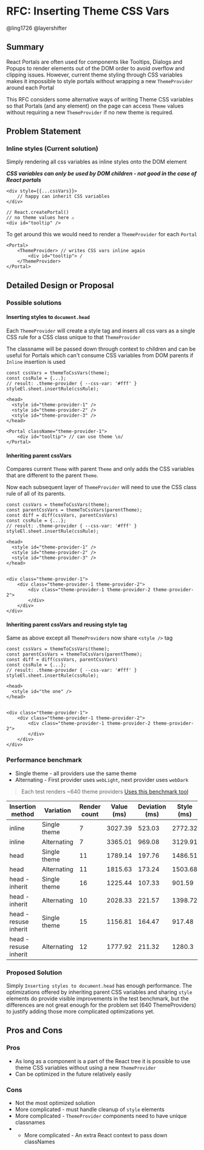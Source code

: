 # RFC: Inserting Theme CSS Vars

@ling1726 @layershifter

## Summary

React Portals are often used for components like Tooltips, Dialogs and Popups to render elements out of the DOM order to avoid overflow and clipping issues. However, current theme styling through CSS variables makes it impossible to style portals without wrapping a new `ThemeProvider` around each Portal 

This RFC considers some alternative ways of writing Theme CSS variables so that Portals (and any element) on the page can access `Theme` values without requiring a new `ThemeProvider` if no new theme is required.

## Problem Statement

### Inline styles (Current solution)

Simply rendering all css variables as inline styles onto the DOM element

***CSS variables can only be used by DOM children - not good in the case of React portals***

```tsx
<div style={{...cssVars}}>
    // happy can inherit CSS variables
</div>

// React.createPortal()
// no theme values here ⚠
<div id="tooltip" />
```

To get around this we would need to render a `ThemeProvider` for each `Portal`

```tsx
<Portal>
    <ThemeProvider> // writes CSS vars inline again
        <div id="tooltip"> /
    </ThemeProvider>
</Portal>
```


## Detailed Design or Proposal

### Possible solutions

#### Inserting styles to `document.head`

Each `ThemeProvider` will create a style tag and insers all css vars as a single CSS rule for a CSS class unique to that `ThemeProvider`

The classname will be passed down through context to children and can be useful for Portals which can't consume CSS variables from DOM parents if `Inline` insertion is used

```tsx
const cssVars = themeToCssVars(theme);
const cssRule = {...};
// result: .theme-provider { --css-var: '#fff' }
styleEl.sheet.insertRule(cssRule);

<head>
  <style id="theme-provider-1" />
  <style id="theme-provider-2" />
  <style id="theme-provider-3" />
</head>
```

```tsx
<Portal className="theme-provider-1">
    <div id="tooltip"> // can use theme \o/
</Portal>
```

#### Inheriting parent cssVars

Compares current `Theme` with parent `Theme` and only adds the CSS variables that are different to the parent `Theme`.

Now each subsequent layer of `ThemeProvider` will need to use the CSS class rule of all of its parents.

```tsx
const cssVars = themeToCssVars(theme);
const parentCssVars = themeToCssVars(parentTheme);
const diff = diff(cssVars, parentCssVars)
const cssRule = {...};
// result: .theme-provider { --css-var: '#fff' }
styleEl.sheet.insertRule(cssRule);

<head>
  <style id="theme-provider-1" />
  <style id="theme-provider-2" />
  <style id="theme-provider-3" />
</head>


<div class="theme-provider-1">
    <div class="theme-provider-1 theme-provider-2">
        <div class="theme-provider-1 theme-provider-2 theme-provider-2">
        </div>
    </div>
</div>
```

#### Inheriting parent cssVars and reusing style tag

Same as above except all `ThemeProviders` now share `<style />` tag

```tsx
const cssVars = themeToCssVars(theme);
const parentCssVars = themeToCssVars(parentTheme);
const diff = diff(cssVars, parentCssVars)
const cssRule = {...};
// result: .theme-provider { --css-var: '#fff' }
styleEl.sheet.insertRule(cssRule);

<head>
  <style id="the one" />
</head>


<div class="theme-provider-1">
    <div class="theme-provider-1 theme-provider-2">
        <div class="theme-provider-1 theme-provider-2 theme-provider-2">
        </div>
    </div>
</div>
```

### Performance benchmark

* Single theme - all providers use the same theme
* Alternating - First provider uses `webLight`, next provider uses `webDark`


> Each test renders ~640 theme providers
> [Uses this benchmark tool](https://github.com/necolas/react-native-web/tree/master/packages/benchmarks)

| Insertion method    | Variation    | Render count | Value (ms) | Deviation (ms) | Style (ms)   | Layout (ms) |
|-----------------------|--------------|--------------|------------|----------------|--------------|-------------|
| inline                | Single theme | 7            | 3027.39    | 523.03         | 2772.32      | 255.07      |
| inline                | Alternating  | 7            | 3365.01    | 969.08         | 3129.91      | 235.09      |
| head                  | Single theme | 11           | 1789.14    | 197.76         | 1486.51      | 302.63      |
| head                  | Alternating  | 11           | 1815.63    | 173.24         | 1503.68      | 311.95      |
| head - inherit        | Single theme | 16           | 1225.44    | 107.33         | 901.59       | 323.85      |
| head - inherit        | Alternating  | 10           | 2028.33    | 221.57         | 1398.72      | 629.61      |
| head - resuse inherit | Single theme | 15           | 1156.81    | 164.47         | 917.48       | 239.33      |
| head - resuse inherit | Alternating  | 12           | 1777.92    | 211.32         | 1280.3       | 497.19      |

### Proposed Solution

Simply `Inserting styles to document.head` has enough performance. The optimizations offered by inheriting parent CSS variables and sharing `style` elements do provide visible improvements in the test benchmark, but the differences are not great enough for the problem set (640 ThemeProviders) to justify adding those more complicated optimizations yet.

## Pros and Cons

### Pros

* As long as a component is a part of the React tree it is possible to use theme CSS variables without using a new `ThemeProvider`
* Can be optimized in the future relatively easily


### Cons

* Not the most optimized solution
* More complicated - must handle cleanup of `style` elements
* More complicated - `ThemeProvider` components need to have unique classnames
* * More complicated - An extra React context to pass down classNames
